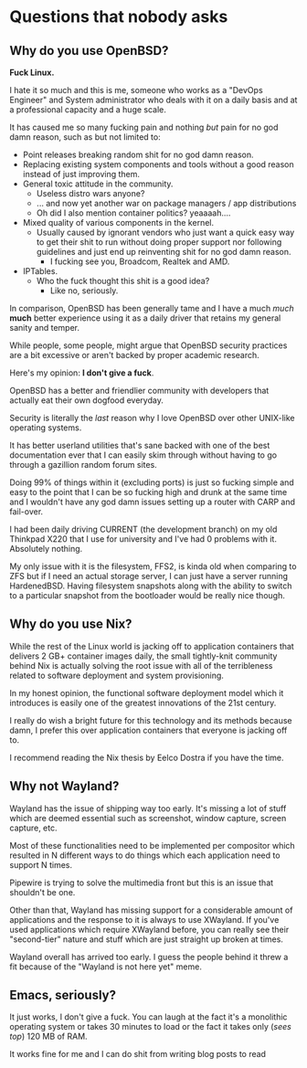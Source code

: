 # Questions that nobody asks

## Why do you use OpenBSD?

**Fuck Linux.**

I hate it so much and this is me, someone who works as a "DevOps
Engineer" and System administrator who deals with it on a daily basis
and at a professional capacity and a huge scale.

It has caused me so many fucking pain and nothing *but* pain for no
god damn reason, such as but not limited to:

* Point releases breaking random shit for no god damn reason.
* Replacing existing system components and tools without a good reason
  instead of just improving them.
* General toxic attitude in the community.
  * Useless distro wars anyone?
  * ... and now yet another war on package managers / app
	distributions
  * Oh did I also mention container politics? yeaaaah....
* Mixed quality of various components in the kernel.
  * Usually caused by ignorant vendors who just want a quick easy way
	to get their shit to run without doing proper support nor
	following guidelines and just end up reinventing shit for no god
	damn reason.
	* I fucking see you, Broadcom, Realtek and AMD.
* IPTables.
  * Who the fuck thought this shit is a good idea?
	* Like no, seriously.

In comparison, OpenBSD has been generally tame and I have a much
*much* **much** better experience using it as a daily driver that
retains my general sanity and temper.

While people, some people, might argue that OpenBSD security practices
are a bit excessive or aren't backed by proper academic research.

Here's my opinion: **I don't give a fuck**.

OpenBSD has a better and friendlier community with developers that
actually eat their own dogfood everyday.

Security is literally the *last* reason why I love OpenBSD over other
UNIX-like operating systems.

It has better userland utilities that's sane backed with one of the
best documentation ever that I can easily skim through without having
to go through a gazillion random forum sites.

Doing 99% of things within it (excluding ports) is just so fucking
simple and easy to the point that I can be so fucking high and drunk
at the same time and I wouldn't have any god damn issues setting up a
router with CARP and fail-over.

I had been daily driving CURRENT (the development branch) on my old
Thinkpad X220 that I use for university and I've had 0 problems with
it. Absolutely nothing.

My only issue with it is the filesystem, FFS2, is kinda old when
comparing to ZFS but if I need an actual storage server, I can just
have a server running HardenedBSD. Having filesystem snapshots along
with the ability to switch to a particular snapshot from the
bootloader would be really nice though.

## Why do you use Nix?

While the rest of the Linux world is jacking off to application
containers that delivers 2 GB+ container images daily, the small
tightly-knit community behind Nix is actually solving the root issue
with all of the terribleness related to software deployment and system
provisioning.

In my honest opinion, the functional software deployment model which
it introduces is easily one of the greatest innovations of the 21st
century.

I really do wish a bright future for this technology and its methods
because damn, I prefer this over application containers that everyone
is jacking off to.

I recommend reading the Nix thesis by Eelco Dostra if you have the
time.

## Why not Wayland?

Wayland has the issue of shipping way too early. It's missing a lot of
stuff which are deemed essential such as screenshot, window capture,
screen capture, etc.

Most of these functionalities need to be implemented per compositor
which resulted in N different ways to do things which each application
need to support N times.

Pipewire is trying to solve the multimedia front but this is an issue
that shouldn't be one.

Other than that, Wayland has missing support for a considerable amount
of applications and the response to it is always to use XWayland. If
you've used applications which require XWayland before, you can really
see their "second-tier" nature and stuff which are just straight up
broken at times.

Wayland overall has arrived too early. I guess the people behind it
threw a fit because of the "Wayland is not here yet" meme.

## Emacs, seriously?

It just works, I don't give a fuck. You can laugh at the fact it's a
monolithic operating system or takes 30 minutes to load or the fact it
takes only (*sees top*) 120 MB of RAM.

It works fine for me and I can do shit from writing blog posts to read
